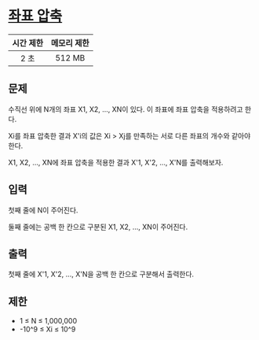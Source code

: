 # [좌표 압축](https://www.acmicpc.net/problem/18870)

| 시간 제한 | 메모리 제한 |
| :-------: | :---------: |
| 2 초      | 512 MB      |

## 문제

수직선 위에 N개의 좌표 X1, X2, ..., XN이 있다. 이 좌표에 좌표 압축을 적용하려고 한다.

Xi를 좌표 압축한 결과 X'i의 값은 Xi > Xj를 만족하는 서로 다른 좌표의 개수와 같아야 한다.

X1, X2, ..., XN에 좌표 압축을 적용한 결과 X'1, X'2, ..., X'N를 출력해보자.


## 입력

첫째 줄에 N이 주어진다.

둘째 줄에는 공백 한 칸으로 구분된 X1, X2, ..., XN이 주어진다.


## 출력

첫째 줄에 X'1, X'2, ..., X'N을 공백 한 칸으로 구분해서 출력한다.


## 제한

* 1 ≤ N ≤ 1,000,000
* -10^9 ≤ Xi ≤ 10^9


